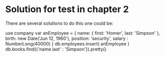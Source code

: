 # Solution for test in chapter 2

There are several solutions to do this one could be:

use company
var anEmployee = {
               name: { first: 'Homer', last: 'Simpson' },
               birth: new Date('Jun 12, 1960'),
               position: 'security',
               salary : NumberLong(40000)
            }
db.employees.insert( anEmployee )
db.books.find({'name.last' : 'Simpson'}).pretty()